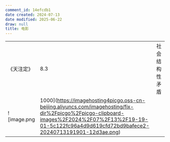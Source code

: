 ```yaml
---
comment_id: 14efcdb1
date created: 2024-07-13
date modified: 2025-06-22
draw: null
title: 电影
---
```

|       |     |         |
| ----- | --- | ------- |
|《天注定》| 8.3 | 社会结构性矛盾 |
![image.png|1000](https://imagehosting4picgo.oss-cn-beijing.aliyuncs.com/imagehosting/fix-dir%2Fpicgo%2Fpicgo-clipboard-images%2F2024%2F07%2F13%2F19-19-01-5c122fc96a4d9d619cfd72bd9bafece2-20240713191901-12d3ae.png)
